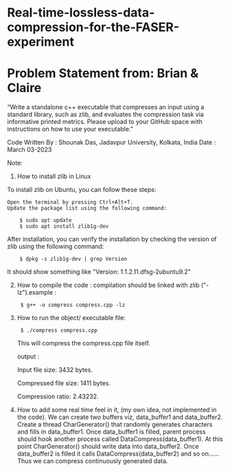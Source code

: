 # Real-time-lossless-data-compression-for-the-FASER-experiment

# Problem Statement from: Brian & Claire
“Write a standalone c++ executable that compresses an input using a standard library, 
such as zlib, and evaluates the compression task via informative printed metrics. 
Please upload to your GitHub space with instructions on how to use your executable.”

Code Written By	: Shounak Das, Jadavpur University, Kolkata, India
Date		: March 03-2023 

Note: 
1. How to install zlib in Linux

To install zlib on Ubuntu, you can follow these steps:

    Open the terminal by pressing Ctrl+Alt+T.
    Update the package list using the following command:
    
    	$ sudo apt update
    	$ sudo apt install zlib1g-dev
After installation, you can verify the installation by checking the version of zlib using the following command:

	    $ dpkg -s zlib1g-dev | grep Version
It should show something like "Version: 1:1.2.11.dfsg-2ubuntu9.2"
 
2. How to compile the code : compilation should be linked with zlib ("-lz").example :

	    $ g++ -o compress compress.cpp -lz

         
3. How to run the object/ executable file:

	    $ ./compress compress.cpp 
      
      This will compress the compress.cpp file itself.
      
      output :
      
      Input file size: 3432 bytes.
      
      Compressed file size: 1411 bytes.
      
      Compression ratio: 2.43232.


4. How to add some real time feel in it, (my own idea, not implemented in the code).
   We can create two buffers viz, data_buffer1 and data_buffer2. 
   Create a thread CharGenerator() that randomly generates characters and fills in data_buffer1. 
   Once data_buffer1 is filled, parent process should hook another process called DataCompress(data_buffer1). 
   At this point CharGenerator() should write data into data_buffer2. Once data_buffer2 is filled it calls DataCompress(data_buffer2) and so on...... 
   Thus we can compress continuously generated data.
